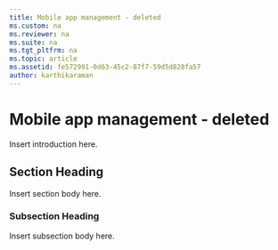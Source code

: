 ```yaml
---
title: Mobile app management - deleted
ms.custom: na
ms.reviewer: na
ms.suite: na
ms.tgt_pltfrm: na
ms.topic: article
ms.assetid: fe572991-0d63-45c2-87f7-59d5d828fa57
author: karthikaraman
---
```

# Mobile app management - deleted
Insert introduction here.

## Section Heading
Insert section body here.

### Subsection Heading
Insert subsection body here.

